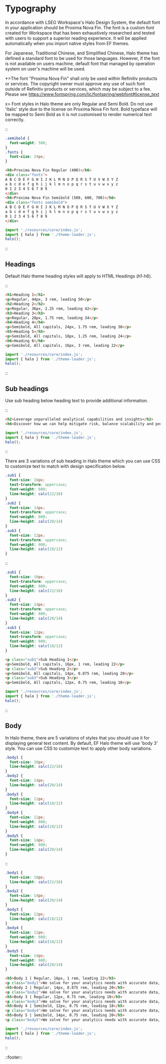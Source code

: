 <!--
type: page
title: Typography
location: ./styles/typography
layout: default
-->

# Typography

In accordance with LSEG Workspace's Halo Design System, the default font in your application should be Proxima Nova Fin. The font is a custom font created for Workspace that has been exhaustively researched and tested with users to support a superior reading experience. It will be applied automatically when you import native styles from EF themes.

For Japanese, Traditional Chinese, and Simplified Chinese, Halo theme has defined a standard font to be used for those languages. However, if the font is not available on users machine, default font that managed by operation system on user's machine will be used.

*>The font "Proxima Nova Fin" shall only be used within Refinitiv products or services. The copyright owner must approve any use of such font outside of Refinitiv products or services, which may be subject to a fee. Please see https://www.fontspring.com/lic/fontspring/webfont#license_text

x> Font styles in Halo theme are only Regular and Semi Bold. Do not use 'Italic' style due to the license on Proxima Nova Fin font. Bold typeface will be mapped to Semi Bold as it is not customised to render numerical text correctly.

::
```css
.semibold {
  font-weight: 500;
}
.fonts {
  font-size: 24px;
}
```
```html
<h6>Proxima Nova Fin Regular (400)</h6>
<div class="fonts">
A B C D E F G H I J K L M N O P Q R S T U V W X Y Z
a b c d e f g h i j k l m n o p q r s t u v w x y z
0 1 2 3 4 5 6 7 8 9
</div>
<h6>Proxima Nova Fin Semibold (500, 600, 700)</h6>
<div class="fonts semibold">
A B C D E F G H I J K L M N O P Q R S T U V W X Y Z
a b c d e f g h i j k l m n o p q r s t u v w x y z
0 1 2 3 4 5 6 7 8 9
</div>
```
```javascript
import './resources/core/index.js';
import { halo } from './theme-loader.js';
halo();
```
::

## Headings
Default Halo theme heading styles will apply to HTML Headings (h1-h6).

::
```html
<h1>Heading 1</h1>
<p>Regular, 44px, 3 rem, leading 50</p>
<h2>Heading 2</h2>
<p>Regular, 36px, 2.25 rem, leading 42</p>
<h3>Heading 3</h3>
<p>Regular, 28px, 1.75 rem, leading 34</p>
<h4>Heading 4</h4>
<p>Semibold, All capitals, 24px, 1.75 rem, leading 30</p>
<h5>Heading 5</h5>
<p>Semibold, All capitals, 18px, 1.25 rem, leading 24</p>
<h6>Heading 6</h6>
<p>Semibold, All capitals, 16px, 3 rem, leading 22</p>
```
```javascript
import './resources/core/index.js';
import { halo } from './theme-loader.js';
halo();
```
::

## Sub headings
Use sub heading below heading text to provide additional information.

::
```html
<h2>Leverage unparalleled analytical capabilities and insights</h2>
<h6>Discover how we can help mitigate risk, balance scalability and performance, and enable you to thrive in tough economic conditions.</h6>
```
```javascript
import './resources/core/index.js';
import { halo } from './theme-loader.js';
halo();
```
::

There are 3 variations of sub heading in Halo theme which you can use CSS to customize text to match with design specification below.

```css
.sub1 {
  font-size: 16px;
  text-transform: uppercase;
  font-weight: 600;
  line-height: calc(22/16)
}
.sub2 {
  font-size: 14px;
  text-transform: uppercase;
  font-weight: 600;
  line-height: calc(20/14)
}
.sub3 {
  font-size: 12px;
  text-transform: uppercase;
  font-weight: 600;
  line-height: calc(18/12)
}
```

::
```css
.sub1 {
  font-size: 16px;
  text-transform: uppercase;
  font-weight: 600;
  line-height: calc(22/16)
}
.sub2 {
  font-size: 14px;
  text-transform: uppercase;
  font-weight: 600;
  line-height: calc(20/14)
}
.sub3 {
  font-size: 12px;
  text-transform: uppercase;
  font-weight: 600;
  line-height: calc(18/12)
}
```
```html
<p class="sub1">Sub Heading 1</p>
<p>Semibold, All capitals, 16px, 1 rem, leading 22</p>
<p class="sub2">Sub Heading 2</p>
<p>Semibold, All capitals, 14px, 0.875 rem, leading 20</p>
<p class="sub3">Sub Heading 3</p>
<p>Semibold, All capitals, 12px, 0.75 rem, leading 18</p>
```
```javascript
import './resources/core/index.js';
import { halo } from './theme-loader.js';
halo();
```
::

## Body

In Halo theme, there are 5 variations of styles that you should use it for displaying general text content. By default, EF Halo theme will use 'body 3' style. You can use CSS to customize text to apply other body variations.

```css
.body1 {
  font-size: 16px;
  line-height: calc(22/16)
}
.body2 {
  font-size: 14px;
  line-height: calc(20/14)
}
.body3 {
  font-size: 12px;
  line-height: calc(18/12)
}
.body4 {
  font-size: 12px;
  font-weight: 600;
  line-height: calc(18/12)
}
.body5 {
  font-size: 14px;
  font-weight: 600;
  line-height: calc(20/14)
}
```

::
```css
.body1 {
  font-size: 16px;
  line-height: calc(22/16)
}
.body2 {
  font-size: 14px;
  line-height: calc(20/14)
}
.body3 {
  font-size: 12px;
  line-height: calc(18/12)
}
.body4 {
  font-size: 12px;
  font-weight: 600;
  line-height: calc(18/12)
}
.body5 {
  font-size: 14px;
  font-weight: 600;
  line-height: calc(20/14)
}
```
```html
<h5>Body 1 | Regular, 16px, 1 rem, leading 22</h5>
<p class="body1">We solve for your analytics needs with accurate data, comprehensive asset class coverage, sophisticated market-leading models and world-class global expertise.</p>
<h5>Body 2 | Regular, 14px, 0.875 rem, leading 20</h5>
<p class="body2">We solve for your analytics needs with accurate data, comprehensive asset class coverage, sophisticated market-leading models and world-class global expertise.</p>
<h5>Body 3 | Regular, 12px, 0.75 rem, leading 18</h5>
<p class="body3">We solve for your analytics needs with accurate data, comprehensive asset class coverage, sophisticated market-leading models and world-class global expertise.</p>
<h5>Body 4 | Semibold, 12px, 0.75 rem, leading 18</h5>
<p class="body4">We solve for your analytics needs with accurate data, comprehensive asset class coverage, sophisticated market-leading models and world-class global expertise.</p>
<h5>Body 5 | Semibold, 14px, 0.75 rem, leading 20</h5>
<p class="body5">We solve for your analytics needs with accurate data, comprehensive asset class coverage, sophisticated market-leading models and world-class global expertise.</p>
```
```javascript
import './resources/core/index.js';
import { halo } from './theme-loader.js';
halo();
```
::




::footer::
